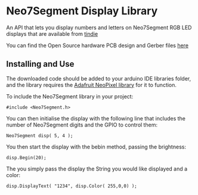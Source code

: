 # Neo7Segment Display Library
An API that lets you display numbers and letters on Neo7Segment RGB LED displays that are available from [tindie](https://www.tindie.com/products/seonr/neo7segment-display/)

You can find the Open Source hardware PCB design and Gerber files [here](https://github.com/UnexpectedMaker/Neo7Segment-Design-Files)

## Installing and Use
The downloaded code should be added to your arduino IDE libraries folder, and the library requires the [Adafruit NeoPixel library](https://github.com/adafruit/Adafruit_NeoPixel) for it to function.

To include the Neo7Segment library in your project:

    #include <Neo7Segment.h>

You can then initialise the display with the following line that includes the number of Neo7Segment digits and the GPIO to control them:

    Neo7Segment disp( 5, 4 );

You then start the display with the bebin method, passing the brightness:

    disp.Begin(20);

The you simply pass the display the String you would like displayed and a color:

    disp.DisplayText( "1234", disp.Color( 255,0,0) );
